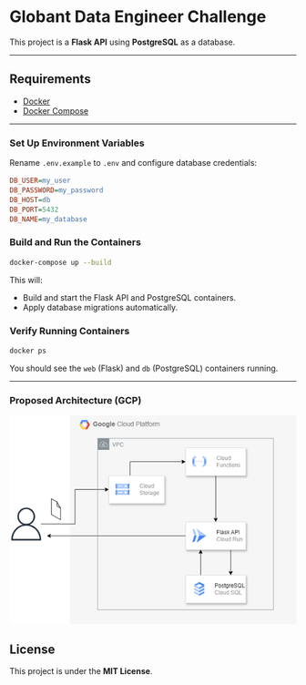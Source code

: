 # Globant Data Engineer Challenge

This project is a **Flask API** using **PostgreSQL** as a database.

---

## Requirements

- [Docker](https://www.docker.com/get-started)
- [Docker Compose](https://docs.docker.com/compose/install/)
---

### **Set Up Environment Variables**

Rename `.env.example` to `.env` and configure database credentials:

```ini
DB_USER=my_user
DB_PASSWORD=my_password
DB_HOST=db
DB_PORT=5432
DB_NAME=my_database
```

### **Build and Run the Containers**

```bash
docker-compose up --build
```

This will:

- Build and start the Flask API and PostgreSQL containers.
- Apply database migrations automatically.

### **Verify Running Containers**

```bash
docker ps
```

You should see the `web` (Flask) and `db` (PostgreSQL) containers running.

---

### **Proposed Architecture (GCP)**

<p align="center">
  <img src="/resources/gcp_proposed_architecture.png"/>
</p>

## License

This project is under the **MIT License**.

